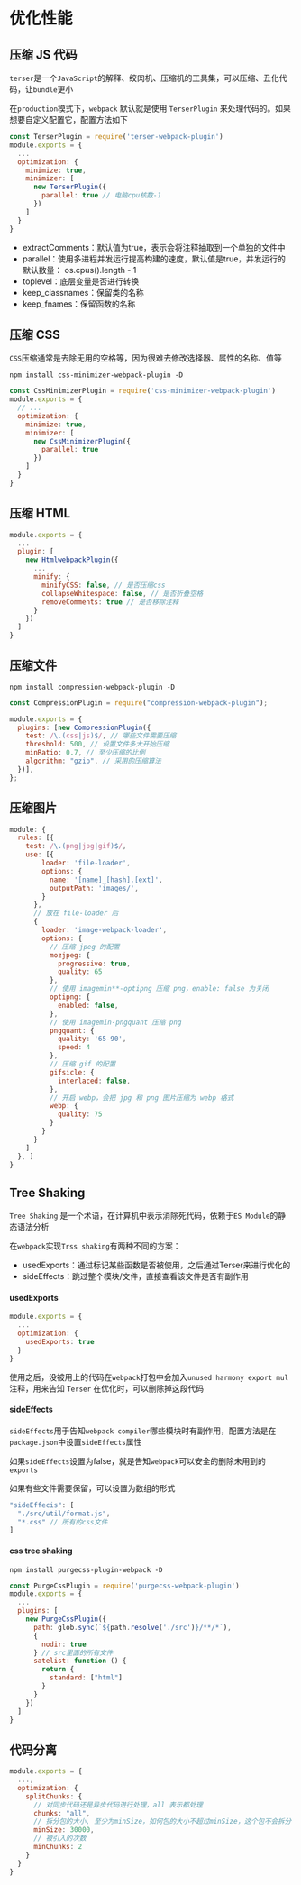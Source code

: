 # 优化性能

## 压缩 JS 代码

`terser`是一个`JavaScript`的解释、绞肉机、压缩机的工具集，可以压缩、丑化代码，让`bundle`更小

在`production`模式下，`webpack` 默认就是使用 `TerserPlugin` 来处理代码的。如果想要自定义配置它，配置方法如下

```js
const TerserPlugin = require('terser-webpack-plugin')
module.exports = {
  ...
  optimization: {
    minimize: true,
    minimizer: [
      new TerserPlugin({
        parallel: true // 电脑cpu核数-1
      })
    ]
  }
}
```

- extractComments：默认值为true，表示会将注释抽取到一个单独的文件中
- parallel：使用多进程并发运行提高构建的速度，默认值是true，并发运行的默认数量： os.cpus().length - 1
- toplevel：底层变量是否进行转换
- keep_classnames：保留类的名称
- keep_fnames：保留函数的名称

> [详细文档]: https://webpack.docschina.org/plugins/terser-webpack-plugin/

## 压缩 CSS

`CSS`压缩通常是去除无用的空格等，因为很难去修改选择器、属性的名称、值等

```shell
npm install css-minimizer-webpack-plugin -D
```

```js
const CssMinimizerPlugin = require('css-minimizer-webpack-plugin')
module.exports = {
  // ...
  optimization: {
    minimize: true,
    minimizer: [
      new CssMinimizerPlugin({
        parallel: true
      })
    ]
  }
}
```

## 压缩 HTML

```js
module.exports = {
  ...
  plugin: [
    new HtmlwebpackPlugin({
      ...
      minify: {
        minifyCSS: false, // 是否压缩css
        collapseWhitespace: false, // 是否折叠空格
        removeComments: true // 是否移除注释
      }
    })
  ]
}
```

## 压缩文件

```shell
npm install compression-webpack-plugin -D
```

```js
const CompressionPlugin = require("compression-webpack-plugin");

module.exports = {
  plugins: [new CompressionPlugin({
    test: /\.(css|js)$/, // 哪些文件需要压缩
    threshold: 500, // 设置文件多大开始压缩
    minRatio: 0.7, // 至少压缩的比例
    algorithm: "gzip", // 采用的压缩算法
  })],
};
```

## 压缩图片

```js
module: {
  rules: [{
    test: /\.(png|jpg|gif)$/,
    use: [{
        loader: 'file-loader',
        options: {
          name: '[name]_[hash].[ext]',
          outputPath: 'images/',
        }
      },
      // 放在 file-loader 后
      {
        loader: 'image-webpack-loader',
        options: {
          // 压缩 jpeg 的配置
          mozjpeg: {
            progressive: true,
            quality: 65
          },
          // 使用 imagemin**-optipng 压缩 png，enable: false 为关闭
          optipng: {
            enabled: false,
          },
          // 使用 imagemin-pngquant 压缩 png
          pngquant: {
            quality: '65-90',
            speed: 4
          },
          // 压缩 gif 的配置
          gifsicle: {
            interlaced: false,
          },
          // 开启 webp，会把 jpg 和 png 图片压缩为 webp 格式
          webp: {
            quality: 75
          }
        }
      }
    ]
  }, ]
}
```

## Tree Shaking

`Tree Shaking` 是一个术语，在计算机中表示消除死代码，依赖于`ES Module`的静态语法分析

在`webpack`实现`Trss shaking`有两种不同的方案：

- usedExports：通过标记某些函数是否被使用，之后通过Terser来进行优化的
- sideEffects：跳过整个模块/文件，直接查看该文件是否有副作用

#### usedExports

```js
module.exports = {
  ...
  optimization: {
    usedExports: true
  }
}
```

使用之后，没被用上的代码在`webpack`打包中会加入`unused harmony export mul`注释，用来告知 `Terser` 在优化时，可以删除掉这段代码

#### sideEffects

`sideEffects`用于告知`webpack compiler`哪些模块时有副作用，配置方法是在`package.json`中设置`sideEffects`属性

如果`sideEffects`设置为false，就是告知`webpack`可以安全的删除未用到的`exports`

如果有些文件需要保留，可以设置为数组的形式

```js
"sideEffecis": [
  "./src/util/format.js",
  "*.css" // 所有的css文件
]
```

#### css tree shaking

```shell
npm install purgecss-plugin-webpack -D
```

```js
const PurgeCssPlugin = require('purgecss-webpack-plugin')
module.exports = {
  ...
  plugins: [
    new PurgeCssPlugin({
      path: glob.sync(`${path.resolve('./src')}/**/*`),
      {
        nodir: true
      } // src里面的所有文件
      satelist: function () {
        return {
          standard: ["html"]
        }
      }
    })
  ]
}
```

## 代码分离

```js
module.exports = {
  ...,
  optimization: {
    splitChunks: {
      // 对同步代码还是异步代码进行处理，all 表示都处理
      chunks: "all",
      // 拆分包的大小, 至少为minSize，如何包的大小不超过minSize，这个包不会拆分
      minSize: 30000,
      // 被引入的次数
      minChunks: 2
    }
  }
}
```


